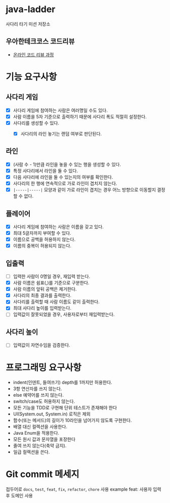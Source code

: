 # java-ladder

사다리 타기 미션 저장소

## 우아한테크코스 코드리뷰

- [온라인 코드 리뷰 과정](https://github.com/woowacourse/woowacourse-docs/blob/master/maincourse/README.md)

# 기능 요구사항
## 사다리 게임
- [x] 사다리 게임에 참여하는 사람은 여러명일 수도 있다.
- [x] 사람 이름을 5자 기준으로 출력하기 때문에 사다리 폭도 적절히 설정한다.
- [x] 사다리를 생성할 수 있다.
  - [x] 사다리의 라인 놓기는 랜덤 여부로 판단된다.


## 라인
- [x] (사람 수 - 1)만큼 라인을 놓을 수 있는 행을 생성할 수 있다.
- [x] 특정 사다리에서 라인을 둘 수 있다.
- [x] 다음 사다리에 라인을 둘 수 있는지의 여부를 확인한다.
- [x] 사다리의 한 행에 연속적으로 가로 라인이 겹치지 않는다.
- [x] `|-----|-----|` 모양과 같이 가로 라인이 겹치는 경우 어느 방향으로 이동할지 결정할 수 없다.

## 플레이어
- [x] 사다리 게임에 참여하는 사람은 이름을 갖고 있다.
- [x] 최대 5글자까지 부여할 수 있다.
- [x] 이름으로 공백을 허용하지 않는다.
- [x] 이름의 중복이 허용되지 않는다.

## 입출력
- [ ] 입력한 사람이 0명일 경우, 재입력 받는다.
- [x] 사람 이름은 쉼표(,)를 기준으로 구분한다.
- [x] 사람 이름의 앞뒤 공백은 제거한다.
 - [x] 사다리의 최종 결과를 출력한다.
- [x] 사다리를 출력할 때 사람 이름도 같이 출력한다.
- [x] 최대 사다리 높이를 입력받는다.
- [ ] 입력값이 잘못되었을 경우, 사용자로부터 재입력받는다.

## 사다리 높이
- [ ] 입력값이 자연수임을 검증한다.

# 프로그래밍 요구사항
- indent(인덴트, 들여쓰기) depth를 1까지만 허용한다.
- 3항 연산자를 쓰지 않는다.
- else 예약어를 쓰지 않는다.
- switch/case도 허용하지 않는다.
- 모든 기능을 TDD로 구현해 단위 테스트가 존재해야 한다
- UI(System.out, System.in) 로직은 제외
- 함수(또는 메서드)의 길이가 10라인을 넘어가지 않도록 구현한다.
- 배열 대신 컬렉션을 사용한다.
- Java Enum을 적용한다.
- 모든 원시 값과 문자열을 포장한다
- 줄여 쓰지 않는다(축약 금지).
- 일급 컬렉션을 쓴다.

# Git commit 메세지
접두어로 `docs`, `test`, `feat`, `fix`, `refactor`, `chore` 사용
example feat: 사용자 입력 후 도메인 사용
